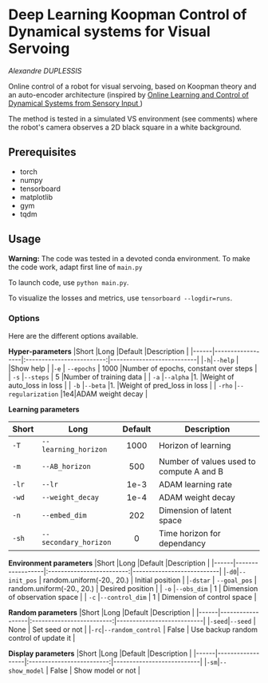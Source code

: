 # Deep Learning Koopman Control of Dynamical systems for Visual Servoing
_Alexandre DUPLESSIS_

Online control of a robot for visual servoing, based on Koopman theory and an auto-encoder architecture (inspired by [Online Learning and Control of Dynamical Systems from Sensory Input ](https://hal.inria.fr/hal-03405911v2))

The method is tested in a simulated VS environment (see comments) where the robot's camera observes a 2D black square in a white background.

## Prerequisites
- torch
- numpy
- tensorboard
- matplotlib
- gym
- tqdm

## Usage
**Warning:** The code was tested in a devoted conda environment. To make the code work, adapt first line of ```main.py```

To launch code, use ```python main.py```.

To visualize the losses and metrics, use ```tensorboard --logdir=runs```.

### Options
Here are the different options available.

**Hyper-parameters**
|Short |Long               |Default                  |Description                |
|------|------------------|:-------------------------:|---------------------------|
|``-h``|``--help``         |                         |Show help                  |
|``-e`` |       ``--epochs``            |   1000       |Number of epochs, constant over steps         |
|  ``-s``    |``--steps``      |             5            |Number of training data             |
|  ``-a``    |``--alpha``       |1. |Weight of auto_loss in loss                |
|   ``-b``   |``--beta`` |1.                |Weight of pred_loss in loss             |
|  ``-rho``    |``--regularization``   |1e4|ADAM weight decay              |



**Learning parameters**

|Short |Long               |Default                  |Description                |
|------|------------------|:-------------------------:|---------------------------|
|``-T``|``--learning_horizon``         |      1000                   |Horizon of learning                  |
|``-m`` |       ``--AB_horizon``            |   500       |Number of values used to compute A and B         |
|  ``-lr``    |``--lr``      |             1e-3            |ADAM learning rate             |
|  ``-wd``    |``--weight_decay``       |1e-4 |ADAM weight decay                |
|   ``-n``   |``--embed_dim`` |202                |Dimension of latent space             |
|  ``-sh``    |``--secondary_horizon``   |0|Time horizon for dependancy             |

**Environment parameters**
|Short |Long               |Default                  |Description                |
|------|------------------|:-------------------------:|---------------------------|
|``-d0``|``--init_pos``         |     random.uniform(-20., 20.)                 | Initial position                  |
|``-dstar`` |       ``--goal_pos``            |  random.uniform(-20., 20.)     | Desired position        |
|  ``-o``    |``--obs_dim``      |          1         | Dimension of observation space          |
|  ``-c``    |``--control_dim``       | 1 |  Dimension of control space              |


**Random parameters**
|Short |Long               |Default                  |Description                |
|------|------------------|:-------------------------:|---------------------------|
|``-seed``|``--seed``         |     None            | Set seed or not               |
|``-rc``|``--random_control``         |     False            | Use backup random control of update it              |


**Display parameters**
|Short |Long               |Default                  |Description                |
|------|------------------|:-------------------------:|---------------------------|
|``-sm``|``--show_model``         |     False            | Show model or not             |     
